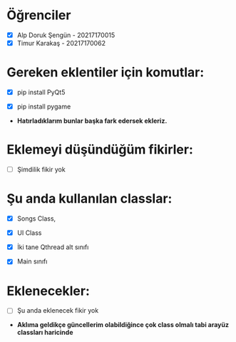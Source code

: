 # Öğrenciler
- [x] Alp Doruk Şengün - 20217170015
- [x] Timur Karakaş - 20217170062

# Gereken eklentiler için komutlar:

- [x] pip install PyQt5
- [x] pip install pygame


- <b>Hatırladıklarım bunlar başka fark edersek ekleriz.</b>





# Eklemeyi düşündüğüm fikirler:

- [ ] Şimdilik fikir yok



# Şu anda kullanılan classlar:
- [x] Songs Class,
- [x] UI Class
- [x] İki tane Qthread alt sınıfı
- [x] Main sınıfı



# Eklenecekler:
- [ ] Şu anda eklenecek fikir yok

- <b>Aklıma geldikçe güncellerim olabildiğince çok class olmalı tabi arayüz classları haricinde</b>
